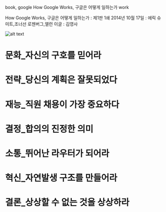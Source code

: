 book, google
How Google Works, 구글은 어떻게 일하는가
work

How Google Works, 구글은 어떻게 일하는가
:   제1판 1쇄 2014년 10월 17일
:   에릭 슈미트,조너선 로젠버그,앨런 이글
:   김영사

![alt text](http://book.daum-img.net/R110x160/DGT480KPC0067911?moddttm=20141231111509 "How Google Works, 구글은 어떻게 일하는가")

# 문화_자신의 구호를 믿어라 

# 전략_당신의 계획은 잘못되었다

# 재능_직원 채용이 가장 중요하다

# 결정_합의의 진정한 의미

# 소통_뛰어난 라우터가 되어라

# 혁신_자연발생 구조를 만들어라

# 결론_상상할 수 없는 것을 상상하라







